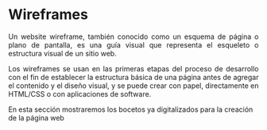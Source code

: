 # **Wireframes**

<p align = "justify">Un website wireframe, también conocido como un esquema de página o plano de pantalla, es una guía visual que representa el esqueleto o estructura visual de un sitio web.​</p>
<p align = "justify">
Los wireframes se usan en las primeras etapas del proceso de desarrollo con el fin de establecer la estructura básica de una página antes de agregar el contenido y el diseño visual, y se puede crear con papel, directamente en HTML/CSS o con aplicaciones de software.</p>

<p align = "justif">En esta sección mostraremos los bocetos ya digitalizados para la creación de la página web</p>